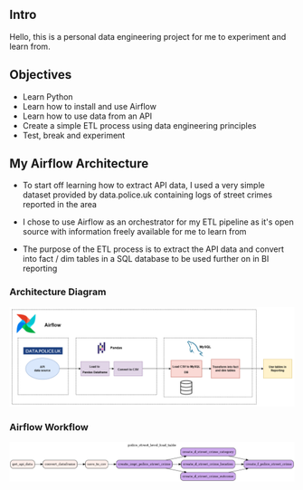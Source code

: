 ## Intro
Hello, this is a personal data engineering project for me to experiment and learn from.

## Objectives
- Learn Python
- Learn how to install and use Airflow
- Learn how to use data from an API
- Create a simple ETL process using data engineering principles
- Test, break and experiment

## My Airflow Architecture
- To start off learning how to extract API data, I used a very simple dataset provided by data.police.uk containing logs of street crimes reported in the area

- I chose to use Airflow as an orchestrator for my ETL pipeline as it's open source with information freely available for me to learn from

- The purpose of the ETL process is to extract the API data and convert into fact / dim tables in a SQL database to be used further on in BI reporting

### Architecture Diagram

![airflow architecture](https://github.com/jm-2oo/airflow/blob/main/images/police_architecture.png)

### Airflow Workflow
![airflow workflow](https://github.com/jm-2oo/airflow/blob/main/images/police.png)
